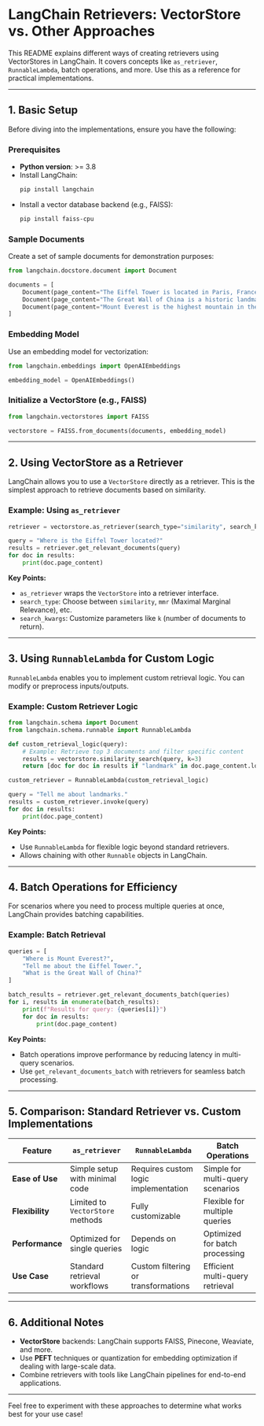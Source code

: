 # LangChain Retrievers: VectorStore vs. Other Approaches

This README explains different ways of creating retrievers using VectorStores in LangChain. It covers concepts like `as_retriever`, `RunnableLambda`, batch operations, and more. Use this as a reference for practical implementations.

---

## 1. **Basic Setup**
Before diving into the implementations, ensure you have the following:

### Prerequisites
- **Python version**: >= 3.8
- Install LangChain:
  ```bash
  pip install langchain
  ```
- Install a vector database backend (e.g., FAISS):
  ```bash
  pip install faiss-cpu
  ```

### Sample Documents
Create a set of sample documents for demonstration purposes:
```python
from langchain.docstore.document import Document

documents = [
    Document(page_content="The Eiffel Tower is located in Paris, France."),
    Document(page_content="The Great Wall of China is a historic landmark."),
    Document(page_content="Mount Everest is the highest mountain in the world."),
]
```

### Embedding Model
Use an embedding model for vectorization:
```python
from langchain.embeddings import OpenAIEmbeddings

embedding_model = OpenAIEmbeddings()
```

### Initialize a VectorStore (e.g., FAISS)
```python
from langchain.vectorstores import FAISS

vectorstore = FAISS.from_documents(documents, embedding_model)
```

---

## 2. **Using VectorStore as a Retriever**
LangChain allows you to use a `VectorStore` directly as a retriever. This is the simplest approach to retrieve documents based on similarity.

### Example: Using `as_retriever`
```python
retriever = vectorstore.as_retriever(search_type="similarity", search_kwargs={"k": 2})

query = "Where is the Eiffel Tower located?"
results = retriever.get_relevant_documents(query)
for doc in results:
    print(doc.page_content)
```
**Key Points:**
- `as_retriever` wraps the `VectorStore` into a retriever interface.
- `search_type`: Choose between `similarity`, `mmr` (Maximal Marginal Relevance), etc.
- `search_kwargs`: Customize parameters like `k` (number of documents to return).

---

## 3. **Using `RunnableLambda` for Custom Logic**
`RunnableLambda` enables you to implement custom retrieval logic. You can modify or preprocess inputs/outputs.

### Example: Custom Retriever Logic
```python
from langchain.schema import Document
from langchain.schema.runnable import RunnableLambda

def custom_retrieval_logic(query):
    # Example: Retrieve top 3 documents and filter specific content
    results = vectorstore.similarity_search(query, k=3)
    return [doc for doc in results if "landmark" in doc.page_content.lower()]

custom_retriever = RunnableLambda(custom_retrieval_logic)

query = "Tell me about landmarks."
results = custom_retriever.invoke(query)
for doc in results:
    print(doc.page_content)
```
**Key Points:**
- Use `RunnableLambda` for flexible logic beyond standard retrievers.
- Allows chaining with other `Runnable` objects in LangChain.

---

## 4. **Batch Operations for Efficiency**
For scenarios where you need to process multiple queries at once, LangChain provides batching capabilities.

### Example: Batch Retrieval
```python
queries = [
    "Where is Mount Everest?",
    "Tell me about the Eiffel Tower.",
    "What is the Great Wall of China?"
]

batch_results = retriever.get_relevant_documents_batch(queries)
for i, results in enumerate(batch_results):
    print(f"Results for query: {queries[i]}")
    for doc in results:
        print(doc.page_content)
```
**Key Points:**
- Batch operations improve performance by reducing latency in multi-query scenarios.
- Use `get_relevant_documents_batch` with retrievers for seamless batch processing.

---

## 5. **Comparison: Standard Retriever vs. Custom Implementations**

| **Feature**              | **`as_retriever`**                | **`RunnableLambda`**                 | **Batch Operations**               |
|--------------------------|-----------------------------------|--------------------------------------|------------------------------------|
| **Ease of Use**          | Simple setup with minimal code    | Requires custom logic implementation | Simple for multi-query scenarios   |
| **Flexibility**          | Limited to `VectorStore` methods | Fully customizable                   | Flexible for multiple queries      |
| **Performance**          | Optimized for single queries      | Depends on logic                     | Optimized for batch processing     |
| **Use Case**             | Standard retrieval workflows      | Custom filtering or transformations  | Efficient multi-query retrieval    |

---

## 6. **Additional Notes**
- **VectorStore** backends: LangChain supports FAISS, Pinecone, Weaviate, and more.
- Use **PEFT** techniques or quantization for embedding optimization if dealing with large-scale data.
- Combine retrievers with tools like LangChain pipelines for end-to-end applications.

---

Feel free to experiment with these approaches to determine what works best for your use case!
